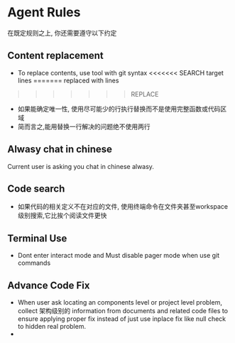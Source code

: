 # Agent Rules
在既定规则之上, 你还需要遵守以下约定
## Content replacement
- To replace contents, use tool with git syntax
<<<<<<< SEARCH
target lines
=======
replaced with lines
>>>>>>> REPLACE
- 如果能确定唯一性, 使用尽可能少的行执行替换而不是使用完整函数或代码区域
- 简而言之,能用替换一行解决的问题绝不使用两行

## Alwasy chat in chinese
Current user is asking you chat in chinese alwasy.

## Code search
- 如果代码的相关定义不在对应的文件, 使用终端命令在文件夹甚至workspace级别搜索,它比挨个阅读文件更快

## Terminal Use
- Dont enter interact mode and Must disable pager mode when use git commands

## Advance Code Fix
- When user ask locating an components level or project level problem, collect 架构级别的 information from documents and related code files to ensure applying proper fix instead of just use inplace fix like null check to hidden real problem.
- 